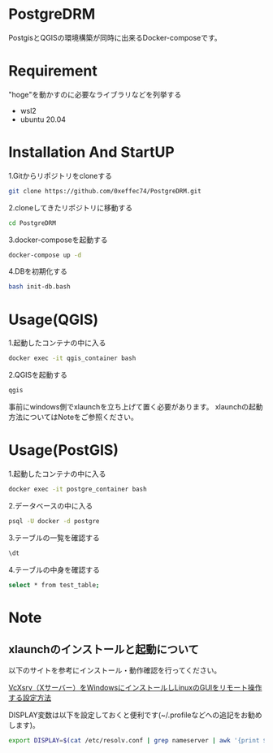 
# PostgreDRM

PostgisとQGISの環境構築が同時に出来るDocker-composeです。

# Requirement

"hoge"を動かすのに必要なライブラリなどを列挙する

* wsl2
* ubuntu 20.04

# Installation And StartUP

1.Gitからリポジトリをcloneする

```bash
git clone https://github.com/0xeffec74/PostgreDRM.git
```

2.cloneしてきたリポジトリに移動する

```bash
cd PostgreDRM
```

3.docker-composeを起動する

```bash
docker-compose up -d
```

4.DBを初期化する

```bash
bash init-db.bash
```

# Usage(QGIS)

1.起動したコンテナの中に入る

```bash
docker exec -it qgis_container bash
```

2.QGISを起動する

```bash
qgis
```

事前にwindows側でxlaunchを立ち上げて置く必要があります。
xlaunchの起動方法についてはNoteをご参照ください。

# Usage(PostGIS)

1.起動したコンテナの中に入る

```bash
docker exec -it postgre_container bash
```

2.データベースの中に入る

```bash
psql -U docker -d postgre
```

3.テーブルの一覧を確認する

```bash
\dt
```

4.テーブルの中身を確認する

```bash
select * from test_table;
```

# Note

## xlaunchのインストールと起動について

以下のサイトを参考にインストール・動作確認を行ってください。

[VcXsrv（Xサーバー）をWindowsにインストールしLinuxのGUIをリモート操作する設定方法](https://rin-ka.net/windows-x-server/#toc8)

DISPLAY変数は以下を設定しておくと便利です(~/.profileなどへの追記をお勧めします)。

```bash
export DISPLAY=$(cat /etc/resolv.conf | grep nameserver | awk '{print $2}'):0.0
```
